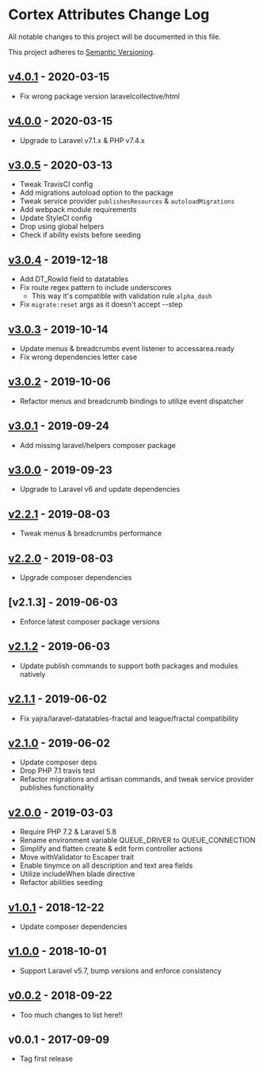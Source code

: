 # Cortex Attributes Change Log

All notable changes to this project will be documented in this file.

This project adheres to [Semantic Versioning](CONTRIBUTING.md).


## [v4.0.1] - 2020-03-15
- Fix wrong package version laravelcollective/html

## [v4.0.0] - 2020-03-15
- Upgrade to Laravel v7.1.x & PHP v7.4.x

## [v3.0.5] - 2020-03-13
- Tweak TravisCI config
- Add migrations autoload option to the package
- Tweak service provider `publishesResources` & `autoloadMigrations`
- Add webpack module requirements
- Update StyleCI config
- Drop using global helpers
- Check if ability exists before seeding

## [v3.0.4] - 2019-12-18
- Add DT_RowId field to datatables
- Fix route regex pattern to include underscores
  - This way it's compatible with validation rule `alpha_dash`
- Fix `migrate:reset` args as it doesn't accept --step

## [v3.0.3] - 2019-10-14
- Update menus & breadcrumbs event listener to accessarea.ready
- Fix wrong dependencies letter case

## [v3.0.2] - 2019-10-06
- Refactor menus and breadcrumb bindings to utilize event dispatcher

## [v3.0.1] - 2019-09-24
- Add missing laravel/helpers composer package

## [v3.0.0] - 2019-09-23
- Upgrade to Laravel v6 and update dependencies

## [v2.2.1] - 2019-08-03
- Tweak menus & breadcrumbs performance

## [v2.2.0] - 2019-08-03
- Upgrade composer dependencies

## [v2.1.3] - 2019-06-03
- Enforce latest composer package versions

## [v2.1.2] - 2019-06-03
- Update publish commands to support both packages and modules natively

## [v2.1.1] - 2019-06-02
- Fix yajra/laravel-datatables-fractal and league/fractal compatibility

## [v2.1.0] - 2019-06-02
- Update composer deps
- Drop PHP 7.1 travis test
- Refactor migrations and artisan commands, and tweak service provider publishes functionality

## [v2.0.0] - 2019-03-03
- Require PHP 7.2 & Laravel 5.8
- Rename environment variable QUEUE_DRIVER to QUEUE_CONNECTION
- Simplify and flatten create & edit form controller actions
- Move withValidator to Escaper trait
- Enable tinymce on all description and text area fields
- Utilize includeWhen blade directive
- Refactor abilities seeding

## [v1.0.1] - 2018-12-22
- Update composer dependencies

## [v1.0.0] - 2018-10-01
- Support Laravel v5.7, bump versions and enforce consistency

## [v0.0.2] - 2018-09-22
- Too much changes to list here!!

## v0.0.1 - 2017-09-09
- Tag first release

[v4.0.1]: https://github.com/rinvex/cortex-attributes/compare/v4.0.0...v4.0.1
[v4.0.0]: https://github.com/rinvex/cortex-attributes/compare/v3.0.5...v4.0.0
[v3.0.5]: https://github.com/rinvex/cortex-attributes/compare/v3.0.4...v3.0.5
[v3.0.4]: https://github.com/rinvex/cortex-attributes/compare/v3.0.3...v3.0.4
[v3.0.3]: https://github.com/rinvex/cortex-attributes/compare/v3.0.1...v3.0.3
[v3.0.2]: https://github.com/rinvex/cortex-attributes/compare/v3.0.1...v3.0.2
[v3.0.1]: https://github.com/rinvex/cortex-attributes/compare/v3.0.0...v3.0.1
[v3.0.0]: https://github.com/rinvex/cortex-attributes/compare/v2.2.1...v3.0.0
[v2.2.1]: https://github.com/rinvex/cortex-attributes/compare/v2.2.0...v2.2.1
[v2.2.0]: https://github.com/rinvex/cortex-attributes/compare/v2.1.2...v2.2.0
[v2.1.2]: https://github.com/rinvex/cortex-attributes/compare/v2.1.1...v2.1.2
[v2.1.1]: https://github.com/rinvex/cortex-attributes/compare/v2.1.0...v2.1.1
[v2.1.0]: https://github.com/rinvex/cortex-attributes/compare/v2.0.0...v2.1.0
[v2.0.0]: https://github.com/rinvex/cortex-attributes/compare/v1.0.1...v2.0.0
[v1.0.1]: https://github.com/rinvex/cortex-attributes/compare/v1.0.0...v1.0.1
[v1.0.0]: https://github.com/rinvex/cortex-attributes/compare/v0.0.2...v1.0.0
[v0.0.2]: https://github.com/rinvex/cortex-attributes/compare/v0.0.1...v0.0.2
